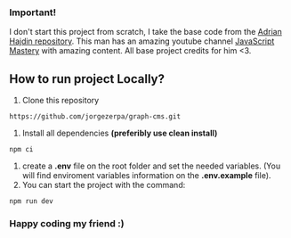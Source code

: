 ### Important!
I don't start this project from scratch, I take the base code from the [Adrian Hajdin repository](https://github.com/adrianhajdin). This man has an amazing  youtube channel [JavaScript Mastery](https://www.youtube.com/@javascriptmastery) with amazing content. All base project credits for him <3.

## How to run project Locally?

1. Clone this repository 
```
https://github.com/jorgezerpa/graph-cms.git
```
1. Install all dependencies **(preferibly use clean install)**
```
npm ci 
```
1. create a __.env__ file on the root folder and set the needed variables. (You will find enviroment variables information on the **.env.example** file).
1. You can start the project with the command:
```
npm run dev
```

### Happy coding my friend :)
